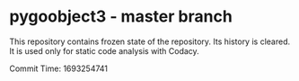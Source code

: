 # pygoobject3 - master branch

This repository contains frozen state of the repository.
Its history is cleared. It is used only for static code
analysis with Codacy.

Commit Time: 1693254741